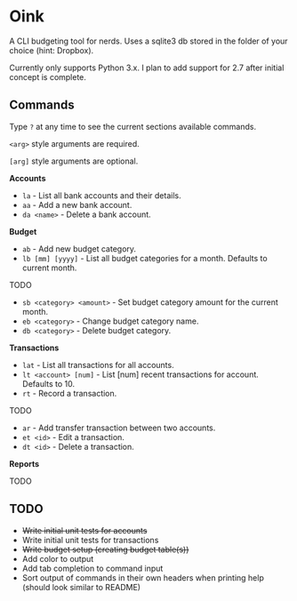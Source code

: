 # Oink

A CLI budgeting tool for nerds. Uses a sqlite3 db stored in the folder of your
choice (hint: Dropbox).

Currently only supports Python 3.x. I plan to add support for 2.7 after initial
concept is complete.

 
## Commands

Type `?` at any time to see the current sections available commands.

`<arg>` style arguments are required.

`[arg]` style arguments are optional.

__Accounts__

- `la` - List all bank accounts and their details.
- `aa` - Add a new bank account.
- `da <name>` - Delete a bank account.

__Budget__

- `ab` - Add new budget category.
- `lb [mm] [yyyy]` - List all budget categories for a month. Defaults to current month.

TODO


- `sb <category> <amount>` - Set budget category amount for the current month.
- `eb <category>` - Change budget category name.
- `db <category>` - Delete budget category.

__Transactions__

- `lat` - List all transactions for all accounts.
- `lt <account> [num]` - List [num] recent transactions for account. Defaults to 10.
- `rt` - Record a transaction.

TODO

- `ar` - Add transfer transaction between two accounts.
- `et <id>` - Edit a transaction.
- `dt <id>` - Delete a transaction.

__Reports__

TODO


## TODO

- ~~Write initial unit tests for accounts~~
- Write initial unit tests for transactions
- ~~Write budget setup (creating budget table(s))~~
- Add color to output
- Add tab completion to command input
- Sort output of commands in their own headers when printing help (should look similar to README)